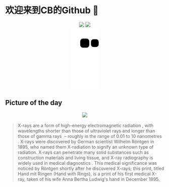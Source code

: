 
# 欢迎来到CB的Github 👋

<div align="center">
  <img height="137px" src="https://github-readme-stats.vercel.app/api?username=SuperCB&show_icons=true&theme=radical" />
  <img height="137px" src="https://github-readme-stats.vercel.app/api/top-langs/?username=SuperCB&hide_title=true&hide_border=true&layout=compact&langs_count=6&text_color=000&icon_color=fff" />
</div>


<div align="center">
    <img src="./contribution-snake/github-contribution-grid-snake.svg" />
</div>



## Picture of the day
<div align="center">
  <img width=400px src="https://upload.wikimedia.org/wikipedia/commons/thumb/7/79/First_medical_X-ray_by_Wilhelm_R%C3%B6ntgen_of_his_wife_Anna_Bertha_Ludwig%27s_hand_-_18951222.jpg/525px-First_medical_X-ray_by_Wilhelm_R%C3%B6ntgen_of_his_wife_Anna_Bertha_Ludwig%27s_hand_-_18951222.jpg" />
</div>

>X-rays  are a form of high-energy  electromagnetic radiation , with  wavelengths  shorter than those of  ultraviolet  rays and longer than those of  gamma rays  – roughly in the range of 0.01 to 10  nanometres . X-rays were discovered by German scientist  Wilhelm Röntgen  in 1895, who named them  X-radiation  to signify an unknown type of radiation. X-rays can penetrate many solid substances such as construction materials and living tissue, and X-ray  radiography  is widely used in  medical diagnostics . This medical significance was noticed by Röntgen shortly after he discovered X-rays; this print, titled  Hand mit Ringen  (Hand with Rings), is a print of his first medical X-ray, taken of his wife Anna Bertha Ludwig's hand in December 1895.


